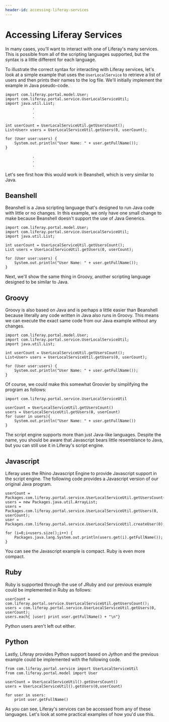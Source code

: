 ```yaml
---
header-id: accessing-liferay-services
---
```


# Accessing Liferay Services

In many cases, you'll want to interact with one of Liferay's many services. This
is possible from all of the scripting languages supported, but the syntax is a
little different for each language. 

To illustrate the correct syntax for interacting with Liferay services, let's
look at a simple example that uses the `UserLocalService` to retrieve a list of
users and then prints their names to the log file. We'll initially implement the
example in Java pseudo-code. 

    import com.liferay.portal.model.User;
    import com.liferay.portal.service.UserLocalServiceUtil;
    import java.util.List;
                .
                .
                .
                
    int userCount = UserLocalServiceUtil.getUsersCount();
    List<User> users = UserLocalServiceUtil.getUsers(0, userCount);
    
    for (User user:users) {
        System.out.println("User Name: " + user.getFullName());
    }
    
                .
                .
                .
 
Let's see first how this would work in Beanshell, which is very similar to Java. 
 
## Beanshell

Beanshell is a Java scripting language that's designed to run Java code with
little or no changes. In this example, we only have one small change to make
because Beanshell doesn't support the use of Java Generics. 

    import com.liferay.portal.model.User;
    import com.liferay.portal.service.UserLocalServiceUtil;
    import java.util.List;

    int userCount = UserLocalServiceUtil.getUsersCount();
    List users = UserLocalServiceUtil.getUsers(0, userCount);
    
    for (User user:users) {
        System.out.println("User Name: " + user.getFullName());
    }
 
Next, we'll show the same thing in Groovy, another scripting language designed
to be similar to Java. 

## Groovy

Groovy is also based on Java and is perhaps a little easier than Beanshell
because literally any code written in Java also runs in Groovy. This means we
can execute the exact same code from our Java example without any changes. 

    import com.liferay.portal.model.User;
    import com.liferay.portal.service.UserLocalServiceUtil;
    import java.util.List;

    int userCount = UserLocalServiceUtil.getUsersCount();
    List<User> users = UserLocalServiceUtil.getUsers(0, userCount);
    
    for (User user:users) {
        System.out.println("User Name: " + user.getFullName());
    } 
 
Of course, we could make this somewhat Groovier by simplifying the program as
follows: 

    import com.liferay.portal.service.UserLocalServiceUtil

    userCount = UserLocalServiceUtil.getUsersCount()
    users = UserLocalServiceUtil.getUsers(0, userCount)
    for (user in users){
        System.out.println("User Name: " + user.getFullName())
    }
 
The script engine supports more than just Java-like languages. Despite the name,
you should be aware that Javascript bears little resemblance to Java, but you
can still use it in Liferay's script engine. 

## Javascript

Liferay uses the Rhino Javascript Engine to provide Javascript support in the
script engine. The following code provides a Javascript version of our original
Java program. 

    userCount = Packages.com.liferay.portal.service.UserLocalServiceUtil.getUsersCount(); 
    users = new Packages.java.util.ArrayList;
    users = Packages.com.liferay.portal.service.UserLocalServiceUtil.getUsers(0, userCount);
    user = Packages.com.liferay.portal.service.UserLocalServiceUtil.createUser(0);

    for (i=0;i<users.size();i++) {
        Packages.java.lang.System.out.println(users.get(i).getFullName());
    }
 
You can see the Javascript example is compact. Ruby is even more compact. 

## Ruby

Ruby is supported through the use of JRuby and our previous example could be
implemented in Ruby as follows: 

    userCount = com.liferay.portal.service.UserLocalServiceUtil.getUsersCount();
    users = com.liferay.portal.service.UserLocalServiceUtil.getUsers(0, userCount);
    users.each{ |user| print user.getFullName() + "\n"}
 
Python users aren't left out either. 

## Python

Lastly, Liferay provides Python support based on Jython and the previous example
could be implemented with the following code. 

    from com.liferay.portal.service import UserLocalServiceUtil
    from com.liferay.portal.model import User

    userCount = UserLocalServiceUtil().getUsersCount()
    users = UserLocalServiceUtil().getUsers(0,userCount)

    for user in users:
        print user.getFullName()

As you can see, Liferay's services can be accessed from any of these languages.
Let's look at some practical examples of how you'd use this.
